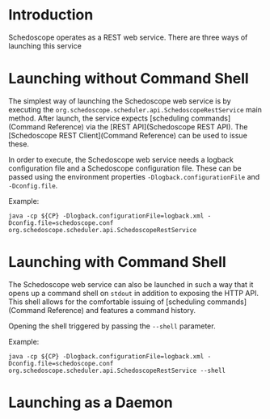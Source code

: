 # Introduction

Schedoscope operates as a REST web service. There are three ways of launching this service

# Launching without Command Shell

The simplest way of launching the Schedoscope web service is by executing the `org.schedoscope.scheduler.api.SchedoscopeRestService` main method. After launch, the service expects [scheduling commands](Command Reference) via the [REST API](Schedoscope REST API).  The [Schedoscope REST Client](Command Reference) can be used to issue these.

In order to execute, the Schedoscope web service needs a logback configuration file and a Schedoscope configuration file. These can be passed using the environment properties `-Dlogback.configurationFile` and `-Dconfig.file`.


Example:

    java -cp ${CP} -Dlogback.configurationFile=logback.xml -Dconfig.file=schedoscope.conf org.schedoscope.scheduler.api.SchedoscopeRestService 

# Launching with Command Shell

The Schedoscope web service can also be launched in such a way that it opens up a command shell on `stdout` in addition to exposing the HTTP API. This shell allows for the comfortable issuing of [scheduling commands](Command Reference) and features a command history.

Opening the shell triggered by passing the `--shell` parameter.

Example:

    java -cp ${CP} -Dlogback.configurationFile=logback.xml -Dconfig.file=schedoscope.conf org.schedoscope.scheduler.api.SchedoscopeRestService --shell

# Launching as a Daemon



